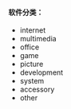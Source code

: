 #### 软件分类：
* internet
* multimedia
* office
* game
* picture
* development
* system
* accessory
* other


